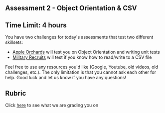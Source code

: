 Assessment 2 - Object Orientation & CSV
-------------------------------------
## Time Limit: 4 hours
You have two challenges for today's assessments that test two different skillsets: 
- [Apple Orchards](https://github.com/limaplatoon/assessment-2/tree/master/apple_orchards) will test you on Object Orientation and writing unit tests
- [Military Recruits](https://github.com/limaplatoon/assessment-2/tree/master/military_recruits) will test if you know how to read/write to a CSV file

Feel free to use any resources you'd like (Google, Youtube, old videos, old challenges, etc.). The only limitation is that you cannot ask each other for help. Good luck and let us know if you have any questions!

## Rubric
Click [here](https://docs.google.com/spreadsheets/d/1zU9ZkwPn5aWxIuC7NJrxr7fBNvUwjQYFm6hZje-_cZE/edit#gid=0) to see what we are grading you on
